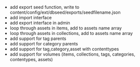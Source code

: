 * add export seed function, write to content/config/ext/dbseed/exports/seedfilename.json
* add import interface
* add export interface in admin
* loop through assets in items, add to assets name array
* loop through assets in collections, add to assets name array
* add support for tag parents
* add support for category parents
* add support for tag,category,asset with contenttypes
* add support for volumes (items, collections, tags, categories, contentypes, assets)